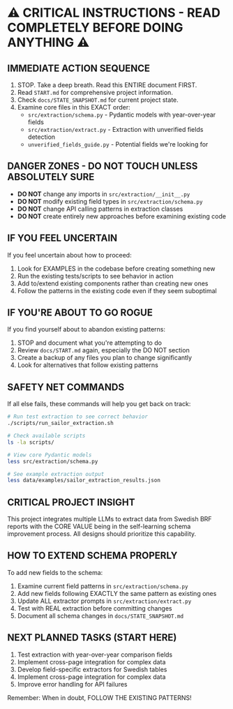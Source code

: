 # ⚠️ CRITICAL INSTRUCTIONS - READ COMPLETELY BEFORE DOING ANYTHING ⚠️

## IMMEDIATE ACTION SEQUENCE

1. STOP. Take a deep breath. Read this ENTIRE document FIRST.
2. Read `START.md` for comprehensive project information.
3. Check `docs/STATE_SNAPSHOT.md` for current project state.
4. Examine core files in this EXACT order:
   - `src/extraction/schema.py` - Pydantic models with year-over-year fields
   - `src/extraction/extract.py` - Extraction with unverified fields detection
   - `unverified_fields_guide.py` - Potential fields we're looking for

## DANGER ZONES - DO NOT TOUCH UNLESS ABSOLUTELY SURE

- **DO NOT** change any imports in `src/extraction/__init__.py`
- **DO NOT** modify existing field types in `src/extraction/schema.py`
- **DO NOT** change API calling patterns in extraction classes
- **DO NOT** create entirely new approaches before examining existing code

## IF YOU FEEL UNCERTAIN

If you feel uncertain about how to proceed:

1. Look for EXAMPLES in the codebase before creating something new
2. Run the existing tests/scripts to see behavior in action
3. Add to/extend existing components rather than creating new ones
4. Follow the patterns in the existing code even if they seem suboptimal

## IF YOU'RE ABOUT TO GO ROGUE

If you find yourself about to abandon existing patterns:

1. STOP and document what you're attempting to do
2. Review `docs/START.md` again, especially the DO NOT section
3. Create a backup of any files you plan to change significantly
4. Look for alternatives that follow existing patterns

## SAFETY NET COMMANDS

If all else fails, these commands will help you get back on track:

```bash
# Run test extraction to see correct behavior
./scripts/run_sailor_extraction.sh

# Check available scripts
ls -la scripts/

# View core Pydantic models
less src/extraction/schema.py

# See example extraction output
less data/examples/sailor_extraction_results.json
```

## CRITICAL PROJECT INSIGHT

This project integrates multiple LLMs to extract data from Swedish BRF reports with the CORE VALUE being in the self-learning schema improvement process. All designs should prioritize this capability.

## HOW TO EXTEND SCHEMA PROPERLY

To add new fields to the schema:

1. Examine current field patterns in `src/extraction/schema.py`
2. Add new fields following EXACTLY the same pattern as existing ones
3. Update ALL extractor prompts in `src/extraction/extract.py`
4. Test with REAL extraction before committing changes
5. Document all schema changes in `docs/STATE_SNAPSHOT.md`

## NEXT PLANNED TASKS (START HERE)

1. Test extraction with year-over-year comparison fields
2. Implement cross-page integration for complex data
3. Develop field-specific extractors for Swedish tables
4. Implement cross-page integration for complex data
5. Improve error handling for API failures

Remember: When in doubt, FOLLOW THE EXISTING PATTERNS!